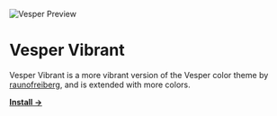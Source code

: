 ![Vesper Preview](https://cdn.rauno.me/vesper-og.png)

# Vesper Vibrant

Vesper Vibrant is a more vibrant version of the Vesper color theme by [raunofreiberg](https://github.com/raunofreiberg), and is extended with more colors.

<a href="https://marketplace.visualstudio.com/items?itemName=raunofreiberg.vesper"><strong>Install →</strong></a>



